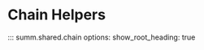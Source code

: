 # Chain Helpers

<!-- prettier-ignore -->
::: summ.shared.chain
    options:
      show_root_heading: true
